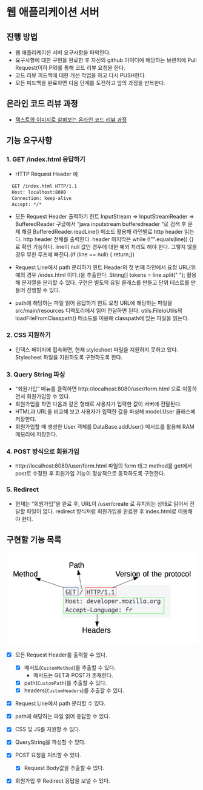 # 웹 애플리케이션 서버

## 진행 방법

* 웹 애플리케이션 서버 요구사항을 파악한다.
* 요구사항에 대한 구현을 완료한 후 자신의 github 아이디에 해당하는 브랜치에 Pull Request(이하 PR)를 통해 코드 리뷰 요청을 한다.
* 코드 리뷰 피드백에 대한 개선 작업을 하고 다시 PUSH한다.
* 모든 피드백을 완료하면 다음 단계를 도전하고 앞의 과정을 반복한다.

## 온라인 코드 리뷰 과정

* [텍스트와 이미지로 살펴보는 온라인 코드 리뷰 과정](https://github.com/next-step/nextstep-docs/tree/master/codereview)

## 기능 요구사항

### 1. GET /index.html 응답하기

* HTTP Request Header 예

```
  GET /index.html HTTP/1.1
  Host: localhost:8080
  Connection: keep-alive
  Accept: */*
```

* 모든 Request Header 출력하기 힌트
  InputStream => InputStreamReader => BufferedReader
  구글에서 “java inputstream bufferedreader “로 검색 후 문제 해결
  BufferedReader.readLine() 메소드 활용해 라인별로 http header 읽는다.
  http header 전체를 출력한다.
  header 마지막은 while (!"".equals(line)) {} 로 확인 가능하다.
  line이 null 값인 경우에 대한 예외 처리도 해야 한다. 그렇지 않을 경우 무한 루프에 빠진다.(if (line == null) { return;})


* Request Line에서 path 분리하기 힌트
  Header의 첫 번째 라인에서 요청 URL(위 예의 경우 /index.html 이다.)을 추출한다.
  String[] tokens = line.split(" "); 활용해 문자열을 분리할 수 있다.
  구현은 별도의 유틸 클래스를 만들고 단위 테스트를 만들어 진행할 수 있다.


* path에 해당하는 파일 읽어 응답하기 힌트
  요청 URL에 해당하는 파일을 src/main/resources 디렉토리에서 읽어 전달하면 된다.
  utils.FileIoUtils의 loadFileFromClasspath() 메소드를 이용해 classpath에 있는 파일을 읽는다.

### 2. CSS 지원하기

   * 인덱스 페이지에 접속하면, 현재 stylesheet 파일을 지원하지 못하고 있다. Stylesheet 파일을 지원하도록 구현하도록 한다.

### 3. Query String 파싱

* “회원가입” 메뉴를 클릭하면 http://localhost:8080/user/form.html 으로 이동하면서 회원가입할 수 있다.
* 회원가입을 하면 다음과 같은 형태로 사용자가 입력한 값이 서버에 전달된다.
* HTML과 URL을 비교해 보고 사용자가 입력한 값을 파싱해 model.User 클래스에 저장한다.
* 회원가입할 때 생성한 User 객체를 DataBase.addUser() 메서드를 활용해 RAM 메모리에 저장한다.

### 4. POST 방식으로 회원가입
* http://localhost:8080/user/form.html 파일의 form 태그 method를 get에서 post로 수정한 후 회원가입 기능이 정상적으로 동작하도록 구현한다.

### 5. Redirect

* 현재는 “회원가입”을 완료 후, URL이 /user/create 로 유지되는 상태로 읽어서 전달할 파일이 없다. redirect 방식처럼 회원가입을 완료한 후 index.html로 이동해야 한다.

## 구현할 기능 목록

![img.png](img.png)

* [x] 모든 Request Header를 출력할 수 있다.
  * [x] 메서드(`CustomMethod`)를 추출할 수 있다.
    * 메서드는 GET과 POST가 존재한다.
  * [x] path(`CustomPath`)를 추출할 수 있다.
  * [x] headers(`CustomHeaders`)를 추출할 수 있다.

* [x] Request Line에서 path 분리할 수 있다.

* [x] path에 해당하는 파일 읽어 응답할 수 있다.

* [x] CSS 및 JS를 지원할 수 있다.

* [x] QueryString을 파싱할 수 있다.
 
* [x] POST 요청을 처리할 수 있다.
  * [x] Request Body값을 추출할 수 있다.

* [x] 회원가입 후 Redirect 응답을 보낼 수 있다.

